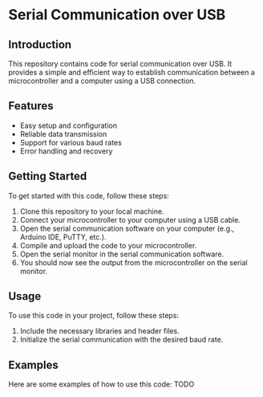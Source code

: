 # Serial Communication over USB

## Introduction

This repository contains code for serial communication over USB. It provides a simple and efficient way to establish communication between a microcontroller and a computer using a USB connection.

## Features

- Easy setup and configuration
- Reliable data transmission
- Support for various baud rates
- Error handling and recovery

## Getting Started

To get started with this code, follow these steps:

1. Clone this repository to your local machine.
2. Connect your microcontroller to your computer using a USB cable.
3. Open the serial communication software on your computer (e.g., Arduino IDE, PuTTY, etc.).
4. Compile and upload the code to your microcontroller.
5. Open the serial monitor in the serial communication software.
6. You should now see the output from the microcontroller on the serial monitor.

## Usage

To use this code in your project, follow these steps:

1. Include the necessary libraries and header files.
2. Initialize the serial communication with the desired baud rate.

## Examples

Here are some examples of how to use this code:
TODO